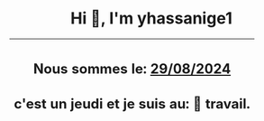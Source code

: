 <h1 align='center'>Hi 👋, I'm yhassanige1</h1>
<div align='center'>

|<h2 align='center'>Nous sommes le: <u>29/08/2024</u></h2><h2 align='center'>c'est un jeudi et je suis au: 🏢 travail.</h2>|
|---
</div>
